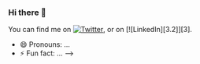 
### Hi there 👋

<!--
**Jbargotio/Jbargotio** is a ✨ _special_ ✨ repository because its `README.md` (this file) appears on your GitHub profile.

Here are some ideas to get you started:

- 🔭 I’m currently working on becoming a software Engineer
- 🌱 I’m currently learning Python and JavaScript
- 👯 I’m looking to collaborate on python projects. Hit me up!!
- 🤔 I’m looking for help with ...
- 💬 Ask me about ...
- 📫 How to reach me: jbargotio@gmail.com
<!-- Actual text -->

You can find me on [![Twitter][1.2]][1], or on [![LinkedIn][3.2]][3].

<!-- Icons -->

[1.2]: http://i.imgur.com/wWzX9uB.png (twitter icon without padding)
[2.2]: https://raw.githubusercontent.com/Jbargotio/Jbargotio/master/linkedin-3-16.png (LinkedIn icon without padding)

<!-- Links to your social media accounts -->

[1]: https://twitter.com/JBargotio
[2]: https://www.linkedin.com/in/jerono-bargotio-5b2452137/
- 😄 Pronouns: ...
- ⚡ Fun fact: ...
-->
